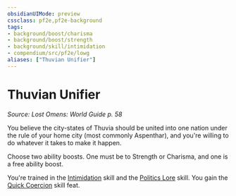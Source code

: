 ```yaml
---
obsidianUIMode: preview
cssclass: pf2e,pf2e-background
tags:
- background/boost/charisma
- background/boost/strength
- background/skill/intimidation
- compendium/src/pf2e/lowg
aliases: ["Thuvian Unifier"]
---
```

# Thuvian Unifier
*Source: Lost Omens: World Guide p. 58*  

You believe the city-states of Thuvia should be united into one nation under the rule of your home city (most commonly Aspenthar), and you're willing to do whatever it takes to make it happen.

Choose two ability boosts. One must be to Strength or Charisma, and one is a free ability boost.

You're trained in the [Intimidation](skills.md#Intimidation) skill and the [Politics Lore](skills.md#Lore) skill. You gain the [Quick Coercion](quick-coercion.md) skill feat.